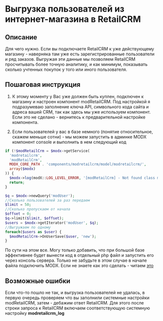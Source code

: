 # Выгрузка пользователей из интернет-магазина в RetailCRM

## Описание

Для чего нужно.  Если вы подключаете RetailCRM к уже действующему магазину - наверняка там уже есть зарегистрированные пользователи и ряд заказов.  Выгружая эти данные мы позволяем RetailCRM просчитывать более точную аналитику, и как минимум, показывать сколько учтенных покупок у того или иного пользователя.

## Пошаговая инструкция

1. К этому моменту у Вас уже должен быть куплен, подключен к магазину и настроен компонент modRetailCRM. Под настройкой я подразумеваю заполнение ключа API, символьного кода сайта и адреса вашей CRM, так как здесь мы уже используем компонент. Если это не сделано - вернитесь к предварительной настройке компонента.

2. Если пользователей у вас в базе немного (понятие относительное, скажем меньше сотни) - мы можем запустить в админке MODX компонент console и выполнить в нем следующий код

```php
if (!$modRetailCrm = $modx->getService(
  'modretailcrm',
  'modRetailCrm',
  MODX_CORE_PATH . 'components/modretailcrm/model/modretailcrm/',
  array($modx)
)) {
  $modx->log(modX::LOG_LEVEL_ERROR, '[modRetailCrm] - Not found class modRetailCrm');
  return;
}

$q = $modx->newQuery('modUser');
//Сколько пользователей за раз передаем
$limit = 50;
//Сколько пропускаем от начала
$offset = 0;
$q->limit($limit, $offset);
$users = $modx->getIterator('modUser', $q);
//Выгружаем по одному
foreach($users as $user) {
  $modRetailCrm->OnUserSave($user, 'new');
}
```

По сути на этом все. Могу только добавить, что при большой базе эффективнее будет вынести код в отдельный php файл и запустить его через консоль сервера. Только не забудьте в этом случае в начале файла подключить MODX. Если не знаете как это сделать - читаем [это][1]

[1]: https://modx.pro/development/3163

## Возможные ошибки

Если что-то пошло не так, и выгрузка пользователей не удалась, в первую очередь проверяем что вы заполнили системные настройки modRetailCRM, затем - дебажим ответ RetailCRM.
Для этого после строки запроса к RetailCRM включаем соответствующую системную настройку **modretailcrm_log**
